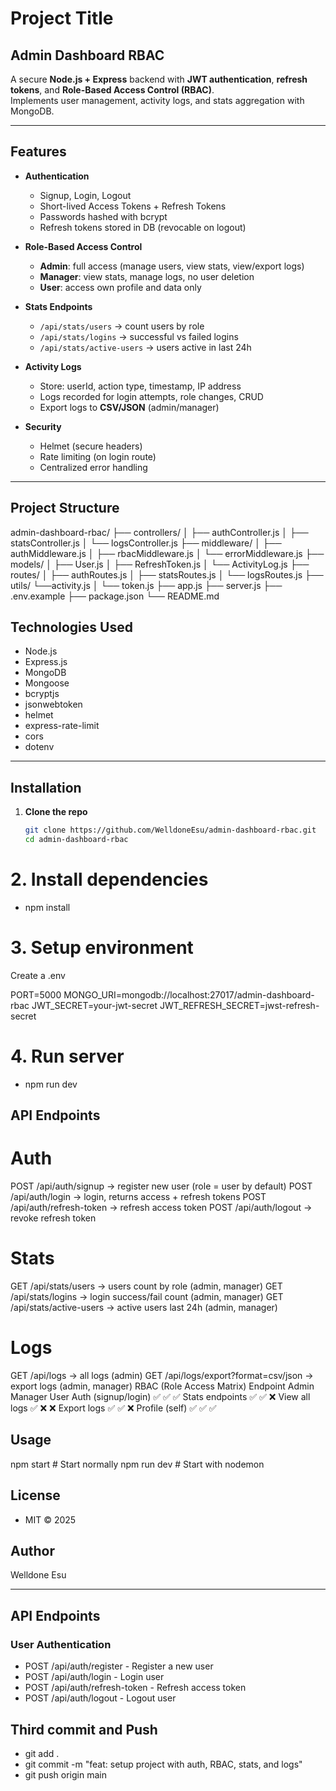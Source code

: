 # Project Title
## Admin Dashboard RBAC

A secure **Node.js + Express** backend with **JWT authentication**, **refresh tokens**, and **Role-Based Access Control (RBAC)**.  
Implements user management, activity logs, and stats aggregation with MongoDB.

---

## Features

- **Authentication**
  - Signup, Login, Logout
  - Short-lived Access Tokens + Refresh Tokens
  - Passwords hashed with bcrypt
  - Refresh tokens stored in DB (revocable on logout)

- **Role-Based Access Control**
  - **Admin**: full access (manage users, view stats, view/export logs)
  - **Manager**: view stats, manage logs, no user deletion
  - **User**: access own profile and data only

- **Stats Endpoints**
  - `/api/stats/users` → count users by role
  - `/api/stats/logins` → successful vs failed logins
  - `/api/stats/active-users` → users active in last 24h

- **Activity Logs**
  - Store: userId, action type, timestamp, IP address
  - Logs recorded for login attempts, role changes, CRUD
  - Export logs to **CSV/JSON** (admin/manager)

- **Security**
  - Helmet (secure headers)
  - Rate limiting (on login route)
  - Centralized error handling

---

## Project Structure
admin-dashboard-rbac/
├── controllers/
│ ├── authController.js
│ ├── statsController.js
│ └── logsController.js
├── middleware/
│ ├── authMiddleware.js
│ ├── rbacMiddleware.js
│ └── errorMiddleware.js
├── models/
│ ├── User.js
│ ├── RefreshToken.js
│ └── ActivityLog.js
├── routes/
│ ├── authRoutes.js
│ ├── statsRoutes.js
│ └── logsRoutes.js
├── utils/
  └──activity.js
│ └── token.js
├── app.js
├── server.js
├── .env.example
├── package.json
└── README.md


## Technologies Used
- Node.js
- Express.js
- MongoDB
- Mongoose
- bcryptjs
- jsonwebtoken
- helmet
- express-rate-limit
- cors
- dotenv


---

## Installation

1. **Clone the repo**
   ```bash
   git clone https://github.com/WelldoneEsu/admin-dashboard-rbac.git
   cd admin-dashboard-rbac

# 2. Install dependencies
- npm install


# 3. Setup environment
Create a .env 

PORT=5000
MONGO_URI=mongodb://localhost:27017/admin-dashboard-rbac
JWT_SECRET=your-jwt-secret
JWT_REFRESH_SECRET=jwst-refresh-secret


# 4. Run server

- npm run dev

## API Endpoints
# Auth
POST /api/auth/signup → register new user (role = user by default)
POST /api/auth/login → login, returns access + refresh tokens
POST /api/auth/refresh-token → refresh access token
POST /api/auth/logout → revoke refresh token

# Stats
GET /api/stats/users → users count by role (admin, manager)
GET /api/stats/logins → login success/fail count (admin, manager)
GET /api/stats/active-users → active users last 24h (admin, manager)

# Logs
GET /api/logs → all logs (admin)
GET /api/logs/export?format=csv/json → export logs (admin, manager)
RBAC (Role Access Matrix)
Endpoint	           Admin	Manager	User
Auth (signup/login)	✅	   ✅	   ✅
Stats endpoints	   ✅	   ✅	   ❌
View all logs	      ✅	   ❌	   ❌
Export logs	         ✅	   ✅	   ❌
Profile (self)	      ✅	   ✅	   ✅


 ## Usage 
npm start     # Start normally
npm run dev   # Start with nodemon


## License
- MIT © 2025


## Author
Welldone Esu 

---
## API Endpoints

### User Authentication
- POST /api/auth/register - Register a new user
- POST /api/auth/login - Login user
- POST /api/auth/refresh-token - Refresh access token
- POST /api/auth/logout - Logout user


## Third commit and Push

- git add .
- git commit -m "feat: setup project with auth, RBAC, stats, and logs"
- git push origin main